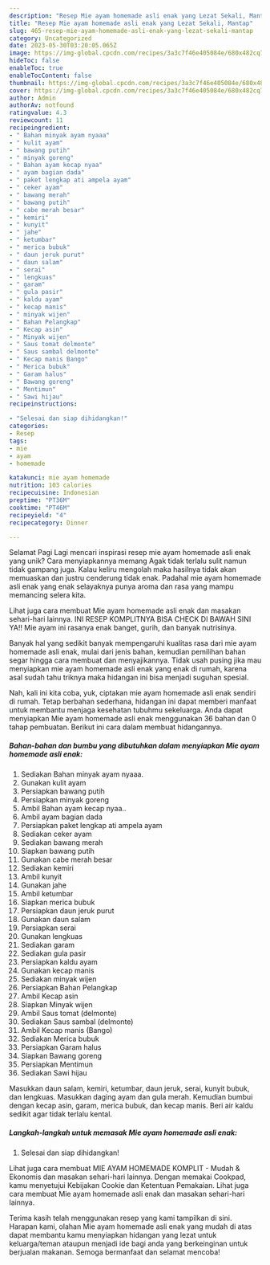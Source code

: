 ```yaml
---
description: "Resep Mie ayam homemade asli enak yang Lezat Sekali, Mantap"
title: "Resep Mie ayam homemade asli enak yang Lezat Sekali, Mantap"
slug: 465-resep-mie-ayam-homemade-asli-enak-yang-lezat-sekali-mantap
category: Uncategorized
date: 2023-05-30T03:20:05.065Z
image: https://img-global.cpcdn.com/recipes/3a3c7f46e405084e/680x482cq70/mie-ayam-homemade-asli-enak-foto-resep-utama.jpg
hideToc: false
enableToc: true
enableTocContent: false
thumbnail: https://img-global.cpcdn.com/recipes/3a3c7f46e405084e/680x482cq70/mie-ayam-homemade-asli-enak-foto-resep-utama.jpg
cover: https://img-global.cpcdn.com/recipes/3a3c7f46e405084e/680x482cq70/mie-ayam-homemade-asli-enak-foto-resep-utama.jpg
author: Admin
authorAv: notfound
ratingvalue: 4.3
reviewcount: 11
recipeingredient:
- " Bahan minyak ayam nyaaa"
- " kulit ayam"
- " bawang putih"
- " minyak goreng"
- " Bahan ayam kecap nyaa"
- " ayam bagian dada"
- " paket lengkap ati ampela ayam"
- " ceker ayam"
- " bawang merah"
- " bawang putih"
- " cabe merah besar"
- " kemiri"
- " kunyit"
- " jahe"
- " ketumbar"
- " merica bubuk"
- " daun jeruk purut"
- " daun salam"
- " serai"
- " lengkuas"
- " garam"
- " gula pasir"
- " kaldu ayam"
- " kecap manis"
- " minyak wijen"
- " Bahan Pelangkap"
- " Kecap asin"
- " Minyak wijen"
- " Saus tomat delmonte"
- " Saus sambal delmonte"
- " Kecap manis Bango"
- " Merica bubuk"
- " Garam halus"
- " Bawang goreng"
- " Mentimun"
- " Sawi hijau"
recipeinstructions:

- "Selesai dan siap dihidangkan!"
categories:
- Resep
tags:
- mie
- ayam
- homemade

katakunci: mie ayam homemade 
nutrition: 103 calories
recipecuisine: Indonesian
preptime: "PT36M"
cooktime: "PT46M"
recipeyield: "4"
recipecategory: Dinner

---
```



Selamat Pagi Lagi mencari inspirasi resep mie ayam homemade asli enak yang unik? Cara menyiapkannya memang Agak tidak terlalu sulit namun tidak gampang juga. Kalau keliru mengolah maka hasilnya tidak akan memuaskan dan justru cenderung tidak enak. Padahal mie ayam homemade asli enak yang enak selayaknya punya aroma dan rasa yang mampu memancing selera kita.


Lihat juga cara membuat Mie ayam homemade asli enak dan masakan sehari-hari lainnya. INI RESEP KOMPLITNYA BISA CHECK DI BAWAH SINI YA!! Mie ayam ini rasanya enak banget, gurih, dan banyak nutrisinya.

Banyak hal yang sedikit banyak mempengaruhi kualitas rasa dari mie ayam homemade asli enak, mulai dari jenis bahan, kemudian pemilihan bahan segar hingga cara membuat dan menyajikannya. Tidak usah pusing jika mau menyiapkan mie ayam homemade asli enak yang enak di rumah, karena asal sudah tahu triknya maka hidangan ini bisa menjadi suguhan spesial.


Nah, kali ini kita coba, yuk, ciptakan mie ayam homemade asli enak sendiri di rumah. Tetap berbahan sederhana, hidangan ini dapat memberi manfaat untuk membantu menjaga kesehatan tubuhmu sekeluarga. Anda dapat menyiapkan Mie ayam homemade asli enak menggunakan 36 bahan dan 0 tahap pembuatan. Berikut ini cara dalam membuat hidangannya.

<!--inarticleads1-->

##### Bahan-bahan dan bumbu yang dibutuhkan dalam menyiapkan Mie ayam homemade asli enak:

1. Sediakan  Bahan minyak ayam nyaaa.
1. Gunakan  kulit ayam
1. Persiapkan  bawang putih
1. Persiapkan  minyak goreng
1. Ambil  Bahan ayam kecap nyaa..
1. Ambil  ayam bagian dada
1. Persiapkan  paket lengkap ati ampela ayam
1. Sediakan  ceker ayam
1. Sediakan  bawang merah
1. Siapkan  bawang putih
1. Gunakan  cabe merah besar
1. Sediakan  kemiri
1. Ambil  kunyit
1. Gunakan  jahe
1. Ambil  ketumbar
1. Siapkan  merica bubuk
1. Persiapkan  daun jeruk purut
1. Gunakan  daun salam
1. Persiapkan  serai
1. Gunakan  lengkuas
1. Sediakan  garam
1. Sediakan  gula pasir
1. Persiapkan  kaldu ayam
1. Gunakan  kecap manis
1. Sediakan  minyak wijen
1. Persiapkan  Bahan Pelangkap
1. Ambil  Kecap asin
1. Siapkan  Minyak wijen
1. Ambil  Saus tomat (delmonte)
1. Sediakan  Saus sambal (delmonte)
1. Ambil  Kecap manis (Bango)
1. Sediakan  Merica bubuk
1. Persiapkan  Garam halus
1. Siapkan  Bawang goreng
1. Persiapkan  Mentimun
1. Sediakan  Sawi hijau


Masukkan daun salam, kemiri, ketumbar, daun jeruk, serai, kunyit bubuk, dan lengkuas. Masukkan daging ayam dan gula merah. Kemudian bumbui dengan kecap asin, garam, merica bubuk, dan kecap manis. Beri air kaldu sedikit agar tidak terlalu kental. 

<!--inarticleads2-->

##### Langkah-langkah untuk memasak Mie ayam homemade asli enak:


1. Selesai dan siap dihidangkan!

Lihat juga cara membuat MIE AYAM HOMEMADE KOMPLIT - Mudah &amp; Ekonomis dan masakan sehari-hari lainnya. Dengan memakai Cookpad, kamu menyetujui Kebijakan Cookie dan Ketentuan Pemakaian. Lihat juga cara membuat Mie ayam homemade asli enak dan masakan sehari-hari lainnya. 

Terima kasih telah menggunakan resep yang kami tampilkan di sini. Harapan kami, olahan Mie ayam homemade asli enak yang mudah di atas dapat membantu kamu menyiapkan hidangan yang lezat untuk keluarga/teman ataupun menjadi ide bagi anda yang berkeinginan untuk berjualan makanan. Semoga bermanfaat dan selamat mencoba!

